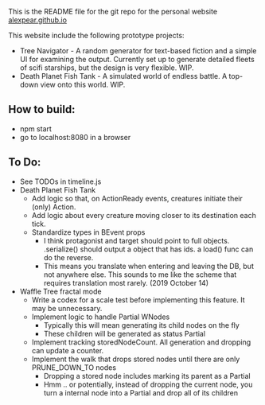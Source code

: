 This is the README file for the git repo for the personal website [alexpear.github.io](https://alexpear.github.io)

This website include the following prototype projects:
- Tree Navigator - A random generator for text-based fiction and a simple UI for examining the output. Currently set up to generate detailed fleets of scifi starships, but the design is very flexible. WIP.
- Death Planet Fish Tank - A simulated world of endless battle. A top-down view onto this world. WIP.

## How to build:
- npm start
- go to localhost:8080 in a browser

## To Do:
- See TODOs in timeline.js
- Death Planet Fish Tank
  - Add logic so that, on ActionReady events, creatures initiate their (only) Action.
  - Add logic about every creature moving closer to its destination each tick.
  - Standardize types in BEvent props
    - I think protagonist and target should point to full objects. .serialize() should output a object that has ids. a load() func can do the reverse.
    - This means you translate when entering and leaving the DB, but not anywhere else. This sounds to me like the scheme that requires translation most rarely. (2019 October 14)
- Waffle Tree fractal mode
  - Write a codex for a scale test before implementing this feature. It may be unnecessary.
  - Implement logic to handle Partial WNodes
    - Typically this will mean generating its child nodes on the fly
    - These children will be generated as status Partial
  - Implement tracking storedNodeCount. All generation and dropping can update a counter.
  - Implement the walk that drops stored nodes until there are only PRUNE_DOWN_TO nodes
    - Dropping a stored node includes marking its parent as a Partial
    - Hmm .. or potentially, instead of dropping the current node, you turn a internal node into a Partial and drop all of its children
